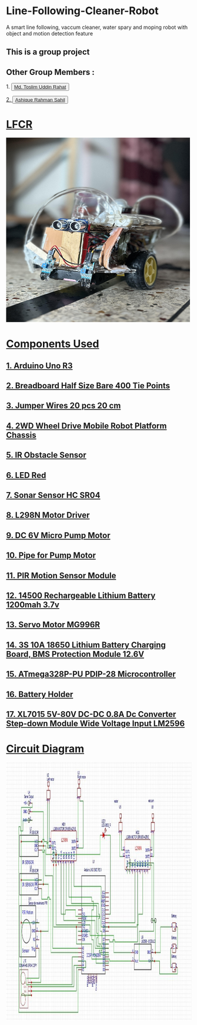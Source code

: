 # Line-Following-Cleaner-Robot
A smart line following, vaccum cleaner, water spary and moping robot with object and motion detection feature
<h2>This is a group project</h2>
<h2>Other Group Members :</h2> 
<p>1. <button><a href = "https://github.com/tu-Rahat">Md. Toslim Uddin Rahat</button></p>  
<p>2. <button><a href = "https://github.com/ARSahil">Ashique Rahman Sahil</button></p>
<h1>LFCR</h1>
<img src = "images/LFCR.jpg" width="500" height="500">
<h1>Components Used</h1>
<h2>1. Arduino Uno R3</h2>
<h2>2. Breadboard Half Size Bare 400 Tie Points</h2>
<h2>3. Jumper Wires 20 pcs 20 cm</h2>
<h2>4. 2WD Wheel Drive Mobile Robot Platform Chassis</h2>
<h2>5. IR Obstacle Sensor</h2>
<h2>6. LED Red</h2>
<h2>7. Sonar Sensor HC SR04</h2>
<h2>8. L298N Motor Driver</h2>
<h2>9. DC 6V Micro Pump Motor</h2>
<h2>10. Pipe for Pump Motor</h2>
<h2>11. PIR Motion Sensor Module</h2>
<h2>12. 14500 Rechargeable Lithium Battery 1200mah 3.7v</h2>
<h2>13. Servo Motor MG996R</h2>
<h2>14. 3S 10A 18650 Lithium Battery Charging Board, BMS Protection Module 12.6V</h2>
<h2>15. ATmega328P-PU PDIP-28 Microcontroller</h2>
<h2>16. Battery Holder</h2>
<h2>17. XL7015 5V-80V DC-DC 0.8A Dc Converter Step-down Module Wide Voltage Input LM2596</h2>

<h1>Circuit Diagram</h1>
<img src = "images/circuit diagram.jpg" width = "1000" height = "700">

